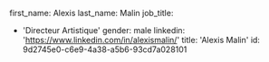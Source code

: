 first_name: Alexis
last_name: Malin
job_title:
  - 'Directeur Artistique'
gender: male
linkedin: 'https://www.linkedin.com/in/alexismalin/'
title: 'Alexis Malin'
id: 9d2745e0-c6e9-4a38-a5b6-93cd7a028101
